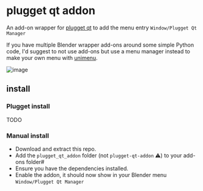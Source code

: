 # plugget qt addon
An add-on wrapper for [plugget qt](https://github.com/plugget/plugget-qt) to add the menu entry `Window/Plugget Qt Manager`

If you have multiple Blender wrapper add-ons around some simple Python code, I'd suggest to not use add-ons but use a menu manager instead to make your own menu with [unimenu](https://github.com/hannesdelbeke/unimenu_addon).

![image](https://github.com/plugget/plugget-qt-addon/assets/3758308/f8322473-0071-46d7-86bc-165f42dfd24b)

## install

### Plugget install
TODO

### Manual install
- Download and extract this repo.
- Add the `plugget_qt_addon` folder (not `plugget-qt-addon` ⚠️) to your add-ons folder#
- Ensure you have the dependencies installed.
- Enable the addon, it should now show in your Blender menu `Window/Plugget Qt Manager`
